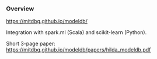 ### Overview

https://mitdbg.github.io/modeldb/

Integration with spark.ml (Scala) and scikit-learn (Python).

Short 3-page paper: https://mitdbg.github.io/modeldb/papers/hilda_modeldb.pdf